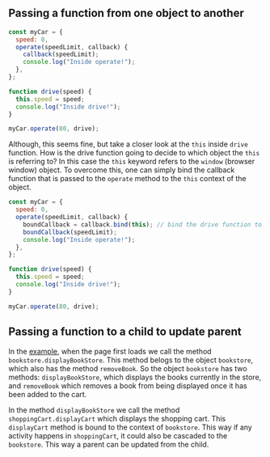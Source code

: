 ## Passing a function from one object to another

```javascript
const myCar = {
  speed: 0,
  operate(speedLimit, callback) {
    callback(speedLimit);
    console.log("Inside operate!");
  },
};

function drive(speed) {
  this.speed = speed;
  console.log("Inside drive!");
}

myCar.operate(80, drive);
```

Although, this seems fine, but take a closer look at the `this` inside `drive` function. How is the drive function going to decide to which object the `this` is referring to? In this case the `this` keyword refers to the `window` (browser window) object. To overcome this, one can simply bind the callback function that is passed to the `operate` method to the `this` context of the object.

```javascript
const myCar = {
  speed: 0,
  operate(speedLimit, callback) {
    boundCallback = callback.bind(this); // bind the drive function to myCar
    boundCallback(speedLimit);
    console.log("Inside operate!");
  },
};

function drive(speed) {
  this.speed = speed;
  console.log("Inside drive!");
}

myCar.operate(80, drive);
```

## Passing a function to a child to update parent

In the [example](./updateparentfromchild.html), when the page first loads we call the method `bookstore.displayBookStore`. This method belogs to the object `bookstore`, which also has the method `removeBook`. So the object `bookstore` has two methods: `displayBookStore`, which displays the books currently in the store, and `removeBook` which removes a book from being displayed once it has been added to the cart.

In the method `displayBookStore` we call the method `shoppingCart.displayCart` which displays the shopping cart. This `displayCart` method is bound to the context of `bookstore`. This way if any activity happens in `shoppingCart`, it could also be cascaded to the `bookstore`. This way a parent can be updated from the child.
